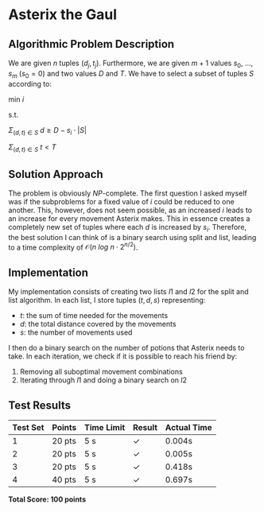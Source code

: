 # Asterix the Gaul

## Algorithmic Problem Description
We are given $n$ tuples $(d_j, t_j)$. Furthermore, we are given $m+1$ values $s_0$, ..., $s_m$ ($s_0 = 0$) and two values $D$ and $T$. We have to select a subset of tuples $S$ according to:

min $i$


s.t.


$\Sigma_{(d,t) \in S} \ d \geq D - s_i \cdot |S|$


$\Sigma_{(d,t) \in S} \ t < T$

## Solution Approach
The problem is obviously $NP$-complete. The first question I asked myself was if the subproblems for a fixed value of $i$ could be reduced to one another. This, however, does not seem possible, as an increased $i$ leads to an increase for every movement Asterix makes. This in essence creates a completely new set of tuples where each $d$ is increased by $s_i$. Therefore, the best solution I can think of is a binary search using split and list, leading to a time complexity of $\mathcal{O}(n \ log \ n \cdot 2^{n/2})$.

## Implementation
My implementation consists of creating two lists $l1$ and $l2$ for the split and list algorithm. In each list, I store tuples $(t, d, s)$ representing:
- $t$: the sum of time needed for the movements
- $d$: the total distance covered by the movements
- $s$: the number of movements used

I then do a binary search on the number of potions that Asterix needs to take. In each iteration, we check if it is possible to reach his friend by:
1. Removing all suboptimal movement combinations
2. Iterating through $l1$ and doing a binary search on $l2$

## Test Results
| Test Set | Points | Time Limit | Result | Actual Time |
|-----------|---------|------------|---------|-------------|
| 1 | 20 pts | 5 s | ✓ | 0.004s |
| 2 | 20 pts | 5 s | ✓ | 0.005s |
| 3 | 20 pts | 5 s | ✓ | 0.418s |
| 4 | 40 pts | 5 s | ✓ | 0.697s |

**Total Score: 100 points**